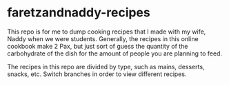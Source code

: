 # faretzandnaddy-recipes
This repo is for me to dump cooking recipes that I made with my wife, Naddy when we were students. 
Generally, the recipes in this online cookbook make 2 Pax, but just sort of guess the quantity of the carbohydrate of the dish for the amount of people you are planning to feed.  <br>

The recipes in this repo are divided by type, such as mains, desserts, snacks, etc. Switch branches in order to view different recipes.
